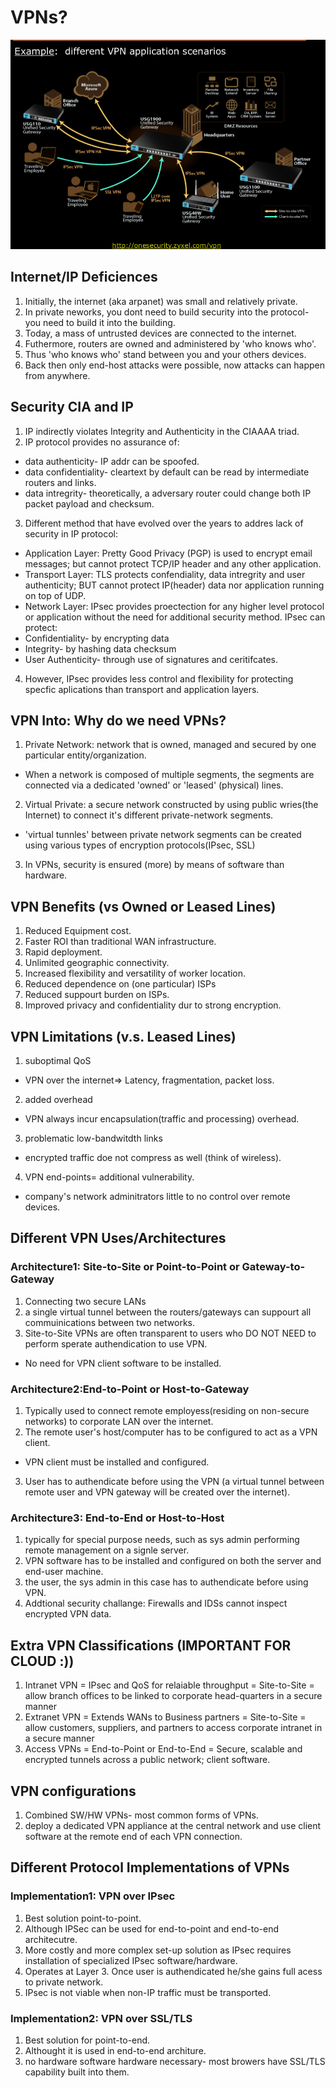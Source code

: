 # VPNs?
![](images/im1.png)

## Internet/IP Deficiences
1. Initially, the internet (aka arpanet) was small and relatively private.
2. In private neworks, you dont need to build security into the protocol- you need to build it into the building.
3. Today, a mass of untrusted devices are connected to the internet.
4. Futhermore, routers are owned and administered by 'who knows who'.
5. Thus 'who knows who' stand between you and your others devices.
6. Back then only end-host attacks were possible, now attacks can happen from anywhere.

## Security CIA and IP
1. IP indirectly violates Integrity and Authenticity in the CIAAAA triad. 
2. IP protocol provides no assurance of: 
* data authenticity- IP addr can be spoofed. 
* data confidentiality- cleartext by default can be read by intermediate routers and links.
* data intregrity- theoretically, a adversary router could change both IP packet payload and checksum.
3. Different method that have evolved over the years to addres lack of security in IP protocol:
* Application Layer: Pretty Good Privacy (PGP) is used to encrypt email messages; but cannot protect TCP/IP header and any other application.
* Transport Layer: TLS protects confendiality, data intregrity and user authenticity; BUT cannot protect IP(header) data nor application running on top of UDP.
* Network Layer: IPsec provides proectection for any higher level protocol or application without the need for additional security method. IPsec can protect:
* Confidentiality- by encrypting data
* Integrity- by hashing data checksum
* User Authenticity- through use of signatures and ceritifcates.
4. However, IPsec provides less control and flexibility for protecting specfic aplications than transport and application layers.

## VPN Into: Why do we need VPNs?
1. Private Network: network that is owned, managed and secured by one particular entity/organization. 
* When a network is composed of multiple segments, the segments are connected via a dedicated 'owned' or 'leased' (physical) lines.
2. Virtual Private: a secure network constructed by using public wries(the Internet) to connect it's different private-network segments.
* 'virtual tunnles' between private network segments can be created using various types of encryption protocols(IPsec, SSL)
3. In VPNs, security is ensured (more) by means of software than hardware.

## VPN Benefits (vs Owned or Leased Lines)
1. Reduced Equipment cost.
2. Faster ROI than traditional WAN infrastructure.
3. Rapid deployment.
4. Unlimited geographic connectivity.
5. Increased flexibility and versatility of worker location.
6. Reduced dependence on (one particular) ISPs
7. Reduced suppourt burden on ISPs.
8. Improved privacy and confidentiality dur to strong encryption.

## VPN Limitations (v.s. Leased Lines)
1. suboptimal QoS
 * VPN over the internet=> Latency, fragmentation, packet loss.
2. added overhead
 * VPN always incur encapsulation(traffic and processing) overhead.
3. problematic low-bandwitdth links
* encrypted traffic doe not compress as well (think of wireless).
4. VPN end-points= additional vulnerability.
* company's network adminitrators little to no control over remote devices.

## Different VPN Uses/Architectures
### Architecture1: Site-to-Site or Point-to-Point or Gateway-to-Gateway
1. Connecting two secure LANs
2. a single virtual tunnel between the routers/gateways can suppourt all commuinications between two networks.
3. Site-to-Site VPNs are often transparent to users who DO NOT NEED to perform sperate authendication to use VPN.
* No need for VPN client software to be installed. 

### Architecture2:End-to-Point or Host-to-Gateway
1. Typically used to connect remote employess(residing on non-secure networks) to corporate LAN over the internet.
2. The remote user's host/computer has to be configured to act as a VPN client.
* VPN client must be installed and configured.
3. User has to authendicate before using the VPN (a virtual tunnel between remote user and VPN gateway will be created over the internet).

### Architecture3: End-to-End or Host-to-Host
1. typically for special purpose needs, such as sys admin performing remote management on a signle server. 
2. VPN software has to be installed and configured on both the server and end-user machine. 
3. the user, the sys admin in this case has to authendicate before using VPN.
4. Addtional security challange: Firewalls and IDSs cannot inspect encrypted VPN data. 

## Extra VPN Classifications (IMPORTANT FOR CLOUD :))
1. Intranet VPN = IPsec and QoS for relaiable throughput = Site-to-Site = allow branch offices to be linked to corporate head-quarters in a secure manner
2. Extranet VPN = Extends WANs to Business partners = Site-to-Site = allow customers, suppliers, and partners to access corporate intranet in a secure manner
3. Access VPNs = End-to-Point or End-to-End = Secure, scalable and encrypted tunnels across a public network; client software.

## VPN configurations
1. Combined SW/HW VPNs- most common forms of VPNs.
2. deploy a dedicated VPN appliance at the central network and use client software at the remote end of each VPN connection.

## Different Protocol Implementations of VPNs
### Implementation1: VPN over IPsec
1. Best solution point-to-point.
2. Although IPSec can be used for end-to-point and end-to-end architecutre.
3. More costly and more complex set-up solution as IPsec requires installation of specialized IPsec software/hardware.
4. Operates at Layer 3. Once user is authendicated he/she gains full acess to private network. 
5. IPsec is not viable when non-IP traffic must be transported.

### Implementation2: VPN over SSL/TLS
1. Best solution for point-to-end. 
2. Althought it is used in end-to-end architure.
3. no hardware software hardware necessary- most browers have SSL/TLS capability built into them.


